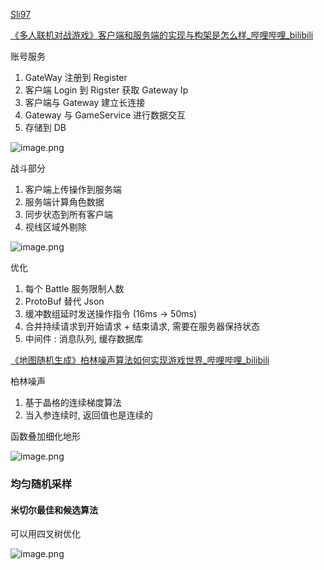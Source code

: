 [Sli97](https://space.bilibili.com/303957852)

[《多人联机对战游戏》客户端和服务端的实现与构架是怎么样_哔哩哔哩_bilibili](https://www.bilibili.com/video/BV1GM4m1Z7DW?spm_id_from=333.788.videopod.sections&vd_source=ebf06d572d5366b5ef7bc5032fefb08d)

账号服务
1. GateWay 注册到 Register
2. 客户端 Login 到 Rigster 获取 Gateway Ip
3. 客户端与 Gateway 建立长连接
4. Gateway 与 GameService 进行数据交互
5. 存储到 DB

![image.png](https://image-1253155090.cos.ap-nanjing.myqcloud.com/202501071018682.png)

战斗部分
1. 客户端上传操作到服务端
2. 服务端计算角色数据
3. 同步状态到所有客户端
4. 视线区域外剔除

![image.png](https://image-1253155090.cos.ap-nanjing.myqcloud.com/202501071021046.png)

优化

1. 每个 Battle 服务限制人数
2. ProtoBuf 替代 Json
3. 缓冲数组延时发送操作指令 (16ms -> 50ms)
4. 合并持续请求到开始请求 + 结束请求, 需要在服务器保持状态
5. 中间件 : 消息队列, 缓存数据库

[《地图随机生成》柏林噪声算法如何实现游戏世界_哔哩哔哩_bilibili](https://www.bilibili.com/video/BV19f42197ME?spm_id_from=333.788.videopod.sections&vd_source=ebf06d572d5366b5ef7bc5032fefb08d)

柏林噪声

1. 基于晶格的连续梯度算法
2. 当入参连续时, 返回值也是连续的

函数叠加细化地形

![image.png](https://image-1253155090.cos.ap-nanjing.myqcloud.com/202501071036512.png)

### 均匀随机采样

#### 米切尔最佳和候选算法

可以用四叉树优化

![image.png](https://image-1253155090.cos.ap-nanjing.myqcloud.com/202501071039282.png)
